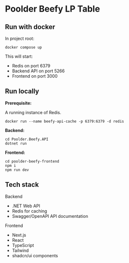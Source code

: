 # Poolder Beefy LP Table
## Run with docker
In project root:
```
docker compose up
```

This will start:
- Redis on port 6379
- Backend API on port 5266
- Frontend on port 3000
## Run locally
**Prerequisite:**

A running instance of Redis.
```
docker run --name beefy-api-cache -p 6379:6379 -d redis
```

**Backend:**
```
cd Poolder.Beefy.API
dotnet run
```
**Frontend:**
```
cd poolder-beefy-frontend
npm i
npm run dev
```

## Tech stack

Backend
- .NET Web API
- Redis for caching
- Swagger/OpenAPI API documentation

Frontend
- Next.js
- React
- TypeScript
- Tailwind
- shadcn/ui components
